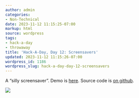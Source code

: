 ```yaml
---
author: admin
categories:
- Non-Technical
date: 2023-11-12 11:15:25-07:00
markup: html
source: wordpress
tags:
- hack-a-day
- throwaway
title: 'Hack-A-Day, Day 12: Screensavers'
updated: 2023-11-12 11:15:26-07:00
wordpress_id: 1186
wordpress_slug: hack-a-day-day-12-screensavers
---
```

A “silly screensaver”. Demo is [here](https://za3k.github.io/ha3k-12-screensaver/). Source code is [on github](https://github.com/za3k/ha3k-12-screensaver).

[![](https://blog.za3k.com/wp-content/uploads/2023/11/screenshot-1.png)](https://za3k.github.io/ha3k-12-screensaver/)
